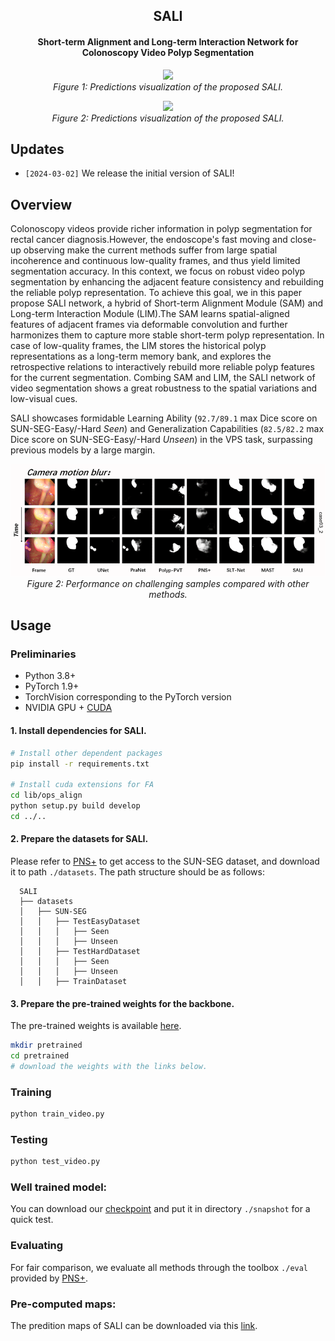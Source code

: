 <div align="center">
<h2>SALI</h2>
<h4>Short-term Alignment and Long-term Interaction Network for Colonoscopy Video Polyp Segmentation</h4>


<p align="center">
    <img src="imgs/demo_SALI.gif"/> <br />
    <em> 
    Figure 1: Predictions visualization of the proposed SALI.  
    </em>
</p>

<p align="center">
    <img src="imgs/a18.gif"/> <br />
    <em> 
    Figure 2: Predictions visualization of the proposed SALI.  
    </em>
</p>

</div>
</div>

## Updates 

* `[2024-03-02]` We release the initial version of SALI!


## Overview

Colonoscopy videos provide richer information in polyp segmentation for rectal cancer diagnosis.However, the endoscope's fast moving and close-up observing make the current methods suffer from large spatial incoherence and continuous low-quality frames, and thus yield limited segmentation accuracy. In this context, we focus on robust video polyp segmentation by enhancing the adjacent feature consistency and rebuilding the reliable polyp representation. To achieve this goal, we in this paper propose SALI network, a hybrid of Short-term Alignment Module (SAM) and Long-term Interaction Module (LIM).The SAM learns spatial-aligned features of adjacent frames via deformable convolution and further harmonizes them to capture more stable short-term polyp representation. In case of low-quality frames, the LIM stores the historical polyp representations as a long-term memory bank, and explores the retrospective relations to interactively rebuild more reliable polyp features for the current segmentation. Combing SAM and LIM, the SALI network of video segmentation shows a great robustness to the spatial variations and low-visual cues.

SALI showcases formidable Learning Ability (`92.7/89.1` max Dice score on SUN-SEG-Easy/-Hard _Seen_) and Generalization Capabilities (`82.5/82.2` max Dice score on SUN-SEG-Easy/-Hard _Unseen_) in the VPS task, surpassing previous models by a large margin.

<p align="center">
    <img src="imgs/demo_compare.gif"/> <br />
    <em> 
    Figure 2: Performance on challenging samples compared with other methods.  
    </em>
</p>
</div>
</div>

## Usage


### Preliminaries

- Python 3.8+
- PyTorch 1.9+ 
- TorchVision corresponding to the PyTorch version
- NVIDIA GPU + [CUDA](https://developer.nvidia.com/cuda-downloads)


#### 1. Install dependencies for SALI.


```bash
# Install other dependent packages
pip install -r requirements.txt

# Install cuda extensions for FA
cd lib/ops_align
python setup.py build develop
cd ../..
```


#### 2. Prepare the datasets for SALI.

Please refer to [PNS+](https://github.com/GewelsJI/VPS/blob/main/docs/DATA_DESCRIPTION.md) to get access to the SUN-SEG dataset, and download it to path `./datasets`. The path structure should be as follows:
```none
  SALI
  ├── datasets
  │   ├── SUN-SEG
  │   │   ├── TestEasyDataset
  │   │   │   ├── Seen
  │   │   │   ├── Unseen
  │   │   ├── TestHardDataset
  │   │   │   ├── Seen
  │   │   │   ├── Unseen
  │   │   ├── TrainDataset

  ```


#### 3. Prepare the pre-trained weights for the backbone.

The pre-trained weights is available [here](https://drive.google.com/file/d/1U77oKKK_qik2C0fd7hSKiYG43UA25GgD/view?usp=sharing).

```bash
mkdir pretrained
cd pretrained
# download the weights with the links below.
```


### Training

```bash
python train_video.py
```


### Testing

```bash
python test_video.py
```


### Well trained model:
You can download our [checkpoint](https://drive.google.com/file/d/1sZvcWk2FFQo_6c6xFORLp-NjPwrptsAH/view?usp=sharing) and put it in directory `./snapshot` for a quick test.


###  Evaluating 

For fair comparison, we evaluate all methods through the toolbox `./eval` provided by [PNS+](https://github.com/GewelsJI/VPS/tree/main/eval).

### Pre-computed maps:
The predition maps of SALI can be downloaded via this [link](https://drive.google.com/file/d/1L1ZcSUZxTJqRPoMjUaRRFzXlXdmApSOx/view?usp=drive_link).
